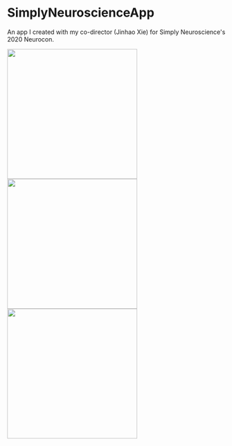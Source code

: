 # SimplyNeuroscienceApp
An app I created with my co-director (Jinhao Xie) for Simply Neuroscience's 2020 Neurocon. 

<div style="float:left">
<img width="300" src="images/app1.PNG">
<img width="300" src="images/app2.PNG">
<img width="300" src="images/app3.PNG">
</div>
